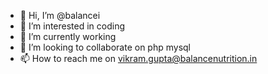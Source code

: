 - 👋 Hi, I’m @balancei
- 👀 I’m interested in coding
- 🌱 I’m currently working
- 💞️ I’m looking to collaborate on php mysql
- 📫 How to reach me on vikram.gupta@balancenutrition.in

<!---
balancei/balancei is a ✨ special ✨ repository because its `README.md` (this file) appears on your GitHub profile.
You can click the Preview link to take a look at your changes.
--->
